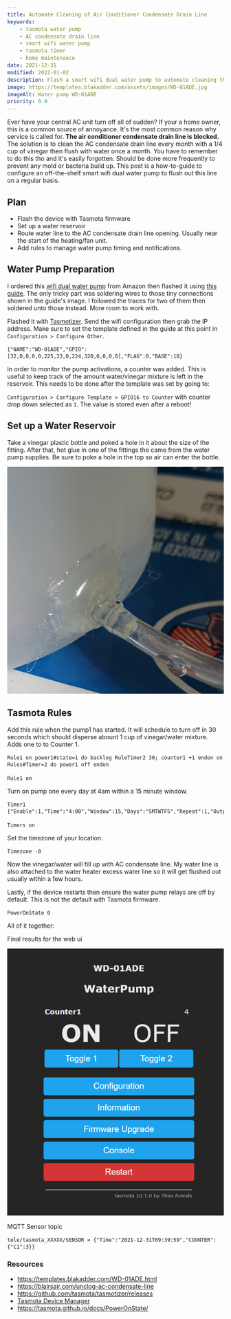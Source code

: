 ```yaml
---
title: Automate Cleaning of Air Conditioner Condensate Drain Line 
keywords: 
    - tasmota water pump
    - AC condensate drain line
    - smart wifi water pump
    - tasmota timer
    - home maintenance
date: 2021-12-31
modified: 2022-01-02
description: Flash a smart wifi dual water pump to automate cleaning the air conditioner line.  A common home maintenance task that is easily forgotten to do each month.
image: https://templates.blakadder.com/assets/images/WD-01ADE.jpg
imageAlt: Water pump WD-01ADE
priority: 0.9
---
```


Ever have your central AC unit turn off all of sudden?  If your a home owner, this is a common source of annoyance. It's the most common reason why service is called for.  **The air conditioner condensate drain line is blocked.** The solution is to clean the AC condensate drain line every month with a 1/4 cup of vinegar then flush with water once a month.  You have to remember to do this tho and it's easily forgotten. Should be done more frequently to prevent any mold or bacteria build up. This post is a how-to-guide to configure an off-the-shelf smart wifi dual water pump to flush out this line on a regular basis.

## Plan

- Flash the device with Tasmota firmware
- Set up a water reservoir
- Route water line to the AC condensate drain line opening.  Usually near the start of the heating/fan unit.
- Add rules to manage water pump timing and notifications.
  
## Water Pump Preparation

I ordered this [wifi dual water pump](https://www.amazon.com/dp/B08T9KLDHD?&linkCode=ll1&tag=dctm-20&linkId=da5e68dd8503f9f127b2e0c5222d3424&language=en_US&ref_=as_li_ss_tl) from Amazon then flashed it using [this guide](https://templates.blakadder.com/WD-01ADE.html).  The only tricky part was soldering wires to those tiny connections shown in the guide's image. I followed the traces for two of them then soldered unto those instead.  More room to work with.

Flashed it with [Tasmotizer](https://github.com/tasmota/tasmotizer/releases). Send the wifi configuration then grab the IP address.  Make sure to set the template defined in the guide at this point in `Configuration > Configure Other`.

    {"NAME":"WD-01ADE","GPIO":[32,0,0,0,0,225,33,0,224,320,0,0,0,0],"FLAG":0,"BASE":18}

In order to monitor the pump activations, a counter was added.  This is useful to keep track of the amount water/vinegar mixture is left in the reservoir. This needs to be done after the template was set by going to:

`Configuration > Configure Template > GPIO16 to Counter` with counter drop down selected as `1`. The value is stored even after a reboot!

## Set up a Water Reservoir

Take a vinegar plastic bottle and poked a hole in it about the size of the fitting.  After that, hot glue in one of the fittings the came from the water pump supplies.  Be sure to poke a hole in the top so air can enter the bottle.

![Plastic bottle fitting](images/plasticBottleHotGlueWaterRes.jpg)

## Tasmota Rules

 Add this rule when the pump1 has started. It will schedule to turn off in 30 seconds which should disperse abount 1 cup of vinegar/water mixture. Adds one to to Counter 1.

    Rule1 on power1#state=1 do backlog RuleTimer2 30; counter1 +1 endon on Rules#Timer=2 do power1 off endon
 
    Rule1 on

Turn on pump one every day at 4am within a 15 minute window.

    Timer1 {"Enable":1,"Time":"4:00","Window":15,"Days":"SMTWTFS","Repeat":1,"Output":1,"Action":1}

    Timers on

Set the timezone of your location.
    
    Timezone -8

Now the vinegar/water will fill up with AC condensate line.  My water line is also attached to the water heater excess water line so it will get flushed out usually within a few hours.

Lastly, if the device restarts then ensure the water pump relays are off by default. This is not the default with Tasmota firmware.

    PowerOnState 0


All of it together:

<script src="https://gist.github.com/skittleson/f6fb022cffb9d296b387681b551a13fd.js"></script>

Final results for the web ui

![Tasmota WebUI](images/waterPumpTasmotaScreenshot.png)


MQTT Sensor topic

    tele/tasmota_XXXXX/SENSOR = {"Time":"2021-12-31T09:39:59","COUNTER":{"C1":3}}

<!-- ## Future Improvements

Based on the counter, send an alert to refill the reservoir tank. -->


### Resources

- https://templates.blakadder.com/WD-01ADE.html
- https://blairsair.com/unclog-ac-condensate-line
- https://github.com/tasmota/tasmotizer/releases
- [Tasmota Device Manager](https://tasmota.github.io/docs/Tasmota-Device-Manager/)
- https://tasmota.github.io/docs/PowerOnState/